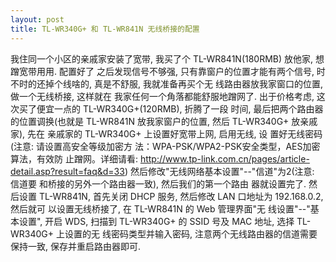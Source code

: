 ```yaml
---
layout: post
title: TL-WR340G+ 和 TL-WR841N 无线桥接的配置
---
```


我住同一个小区的亲戚家安装了宽带, 我买了个
TL-WR841N(180RMB) 放他家, 想蹭宽带用用.  配置好了
之后发现信号不够强, 只有靠窗户的位置才能有两个信号,
时不时的还掉个线啥的, 真是不舒服, 我就准备再买个无
线路由器放我家窗口的位置, 做一个无线桥接, 这样就在
我家任何一个角落都能舒服地蹭网了.  出于价格考虑,
这次买了便宜一点的 TL-WR340G+(120RMB), 折腾了一段
时间, 最后把两个路由器的位置调换(也就是 TL-WR841N
放我家窗户的位置, 然后 TL-WR340G+ 放亲戚家), 先在
亲戚家的 TL-WR340G+ 上设置好宽带上网, 启用无线, 设
置好无线密码(注意: 请设置高安全等级加密方
法：WPA-PSK/WPA2-PSK安全类型，AES加密算法，有效防
止蹭网。详细请看:
http://www.tp-link.com.cn/pages/article-detail.asp?result=faq&d=33)
然后修改"无线网络基本设置"--"信道"为2(注意: 信道要
和桥接的另外一个路由器一致), 然后我们的第一个路由
器就设置完了.  然后设置 TL-WR841N, 首先关闭 DHCP
服务, 然后修改 LAN 口地址为 192.168.0.2, 然后就可
以设置无线桥接了, 在 TL-WR841N 的 Web 管理界面"无
线设置"--"基本设置", 开启 WDS, 扫描到 TL-WR340G+
的 SSID 号及 MAC 地址, 选择 TL-WR340G+ 上设置的无
线密码类型并输入密码, 注意两个无线路由器的信道需要
保持一致, 保存并重启路由器即可.
